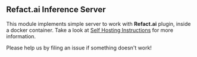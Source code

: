 ## Refact.ai Inference Server

This module implements simple server to work with **Refact.ai** plugin, inside a docker container. Take a
look at [Self Hosting Instructions](https://refact.smallcloud.ai/docker) for more information.

Please help us by filing an issue if something doesn't work!
